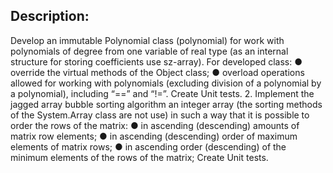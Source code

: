 ## Description: 

Develop an immutable Polynomial class (polynomial) for work
with polynomials of degree from one variable of real type
(as an internal structure for storing coefficients
use sz-array). For developed class:
● override the virtual methods of the Object class;
● overload operations allowed for working with polynomials (excluding
division of a polynomial by a polynomial), including “==” and “!=”.
Create Unit tests.
2. Implement the jagged array bubble sorting algorithm
an integer array (the sorting methods of the System.Array class are not
use) in such a way that it is possible to order the rows of the matrix:
● in ascending (descending) amounts of matrix row elements;
● in ascending (descending) order of maximum elements of matrix rows;
● in ascending order (descending) of the minimum elements of the rows of the matrix;
Create Unit tests.